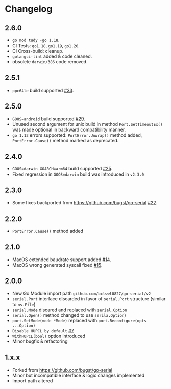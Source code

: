 # Changelog

## 2.6.0

* `go mod tudy -go 1.18`.
* CI Tests: `go1.18`, `go1.19`, `go1.20`.
* CI Cross-build: cleanup.
* `golangci-lint` added & code cleaned.
* obsolete `darwin/386` code removed.

## 2.5.1

* `ppc64le` build supported [#33](https://github.com/albenik/go-serial/pull/33).

## 2.5.0

* `GOOS=android` build supported [#29](https://github.com/albenik/go-serial/issues/29).
* Unused second argument for unix build in method `Port.SetTimeoutEx()` was made optional in backward compatibility
  manner.
* `go 1.13` errors supported: `PortError.Unwrap()` method added, `PortError.Cause()` method marked as deprecated.

## 2.4.0

* `GOOS=darwin GOARCH=arm64` build supported [#25](https://github.com/albenik/go-serial/pull/25).
* Fixed regression in `GOOS=darwin` build was introduced in `v2.3.0`

## 2.3.0

* Some fixes backported from https://github.com/bugst/go-serial [#22](https://github.com/albenik/go-serial/pull/22).

## 2.2.0

* `PortError.Cause()` method added

## 2.1.0

* MacOS extended baudrate support added [#14](https://github.com/albenik/go-serial/pull/14).
* MacOS wrong generated syscall fixed [#15](https://github.com/albenik/go-serial/issues/15).

## 2.0.0

* New Go Module import path `github.com/bclswl0827/go-serial/v2`
* `serial.Port` interface discarded in favor of `serial.Port` structure (similar to `os.File`)
* `serial.Mode` discared and replaced with `serial.Option`
* `serial.Open()` method changed to use `serila.Option`)
* `port.SetMode(mode *Mode)` replaced with `port.Reconfigure(opts ...Option)`
* `Disable HUPCL by default` [#7](https://github.com/albenik/go-serial/pull/7)
* `WithHUPCL(bool)` option introduced
* Minor bugfix & refactoring

## 1.x.x

* Forked from https://github.com/bugst/go-serial
* Minor but incompatible interface & logic changes implemented
* Import path altered
